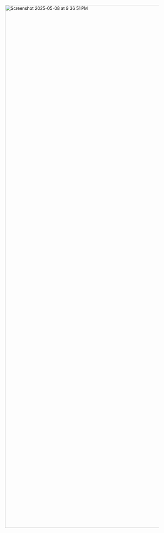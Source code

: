 <img width="1706" alt="Screenshot 2025-05-08 at 9 36 51 PM" src="https://github.com/user-attachments/assets/c3c74044-7ba2-4ffa-ac63-93c922432b88" />
